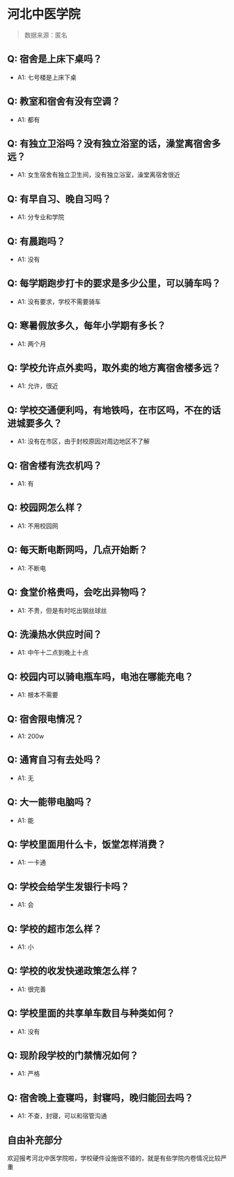 # 河北中医学院

> 数据来源：匿名

## Q: 宿舍是上床下桌吗？

- A1: 七号楼是上床下桌

## Q: 教室和宿舍有没有空调？

- A1: 都有

## Q: 有独立卫浴吗？没有独立浴室的话，澡堂离宿舍多远？

- A1: 女生宿舍有独立卫生间，没有独立浴室，澡堂离宿舍很近

## Q: 有早自习、晚自习吗？

- A1: 分专业和学院

## Q: 有晨跑吗？

- A1: 没有

## Q: 每学期跑步打卡的要求是多少公里，可以骑车吗？

- A1: 没有要求，学校不需要骑车

## Q: 寒暑假放多久，每年小学期有多长？

- A1: 两个月

## Q: 学校允许点外卖吗，取外卖的地方离宿舍楼多远？

- A1: 允许，很近

## Q: 学校交通便利吗，有地铁吗，在市区吗，不在的话进城要多久？

- A1: 没有在市区，由于封校原因对周边地区不了解

## Q: 宿舍楼有洗衣机吗？

- A1: 有

## Q: 校园网怎么样？

- A1: 不用校园网

## Q: 每天断电断网吗，几点开始断？

- A1: 不断电

## Q: 食堂价格贵吗，会吃出异物吗？

- A1: 不贵，但是有时吃出钢丝球丝

## Q: 洗澡热水供应时间？

- A1: 中午十二点到晚上十点

## Q: 校园内可以骑电瓶车吗，电池在哪能充电？

- A1: 根本不需要

## Q: 宿舍限电情况？

- A1: 200w

## Q: 通宵自习有去处吗？

- A1: 无

## Q: 大一能带电脑吗？

- A1: 能

## Q: 学校里面用什么卡，饭堂怎样消费？

- A1: 一卡通

## Q: 学校会给学生发银行卡吗？

- A1: 会

## Q: 学校的超市怎么样？

- A1: 小

## Q: 学校的收发快递政策怎么样？

- A1: 很完善

## Q: 学校里面的共享单车数目与种类如何？

- A1: 没有

## Q: 现阶段学校的门禁情况如何？

- A1: 严格

## Q: 宿舍晚上查寝吗，封寝吗，晚归能回去吗？

- A1: 不查，封寝，可以和宿管沟通

## 自由补充部分

欢迎报考河北中医学院啦，学校硬件设施很不错的，就是有些学院内卷情况比较严重